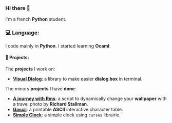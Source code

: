 ### Hi there 👋

I'm a french **Python** student.

### :computer: Language:

I code mainly in **Python**. I started learning **Ocaml**.

#### :file_folder: Projects:

The **projects** I work on:
* [**Visual Dialog**](https://github.com/Tim-ats-d/Visual-dialog): a library to make easier **dialog box** in terminal.

The minors **projects** I have **done**:
* [**A journey with Rms**](https://github.com/Tim-ats-d/A-journey-with-rms): a script to dynamically change your **wallpaper** with a travel photo by **Richard Stallman**.
* [**Gascii**](https://github.com/Tim-ats-d/Gascii): a printable **ASCII** interactive character table.
* [**Simple Clock**](https://github.com/Tim-ats-d/Simple-Clock): a simple clock using `curses` librairie.
